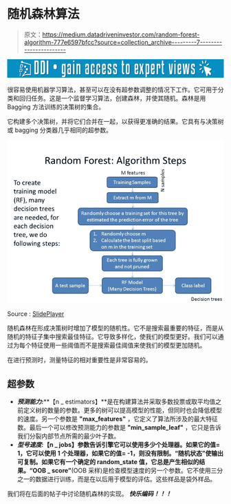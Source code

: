 # 随机森林算法

> 原文：<https://medium.datadriveninvestor.com/random-forest-algorithm-777e6597bfcc?source=collection_archive---------7----------------------->

[![](img/28a5fc4aa9c1533887d5a77b55093dd2.png)](http://www.track.datadriveninvestor.com/1B9E)

很容易使用机器学习算法，甚至可以在没有超参数调整的情况下工作。它可用于分类和回归任务。这是一个监督学习算法，创建森林，并使其随机。森林是用 Bagging 方法训练的决策树的集合。

它构建多个决策树，并将它们合并在一起，以获得更准确的结果。它具有与决策树或 bagging 分类器几乎相同的超参数。

![](img/a37fa8e3e712254f8555b9028a6c59a9.png)

Source : [SlidePlayer](http://www.slideplayer.com)

随机森林在形成决策树时增加了模型的随机性。它不是搜索最重要的特征，而是从随机的特征子集中搜索最佳特征。它导致多样化，使我们的模型更好。我们可以通过为每个特征使用一些阈值而不是搜索最佳阈值来使我们的模型更加随机。

在进行预测时，测量特征的相对重要性是非常容易的。

## 超参数

*   ***预测能力:*****【n _ estimators】**是在构建算法并采取多数投票或取平均值之前定义树的数量的参数。更多的树可以提高模型的性能，但同时也会降低模型的速度。另一个参数是 **"max_features"** ，它定义了算法所涉及的最大特征数。最后一个可以修改预测能力的参数是 **"min_sample_leaf"** ，它只是告诉我们分裂内部节点所需的最少叶子数。
*   ***型号速度:*****【n _ jobs】**参数告诉引擎它可以使用多少个处理器。如果它的值= 1，它可以使用 1 个处理器，如果它的值= -1，则没有限制。**“随机状态”**使输出可复制。如果它有一个确定的 random_state 值，它总是产生相似的结果。**“OOB _ score”**(OOB 采样)是检查模型速度的另一个参数。它不使用三分之一的数据进行训练，而是在以后用于模型的评估。这些样品是袋外样品。

我们将在后面的帖子中讨论随机森林的实现。 ***快乐编码！！！***